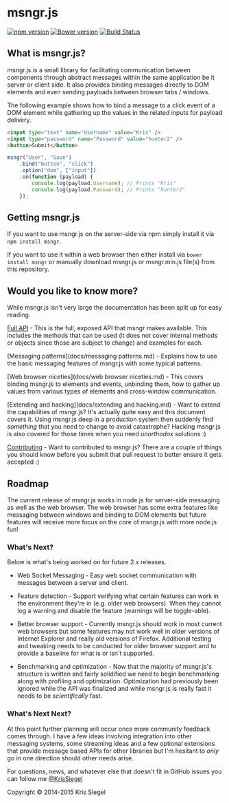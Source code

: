 # msngr.js
[![npm version](https://badge.fury.io/js/msngr.svg)](http://badge.fury.io/js/msngr) [![Bower version](https://badge.fury.io/bo/msngr.js.svg)](http://badge.fury.io/bo/msngr.js) [![Build Status](https://travis-ci.org/KrisSiegel/msngr.js.svg)](https://travis-ci.org/KrisSiegel/msngr.js/)

## What is msngr.js?
msngr.js is a small library for facilitating communication between components through abstract messages within the same application be it server or client side. It also provides binding messages directly to DOM elements and even sending payloads between browser tabs / windows.

The following example shows how to bind a message to a click event of a DOM element while gathering up the values in the related inputs for payload delivery.

```HTML
<input type="text" name="Username" value="Kris" />
<input type="password" name="Password" value="hunter2" />
<button>Submit</button>
```

```javascript
msngr("User", "Save")
    .bind("button", "click")
    .option("dom", ["input"])
    .on(function (payload) {
        console.log(payload.Username); // Prints "Kris"
        console.log(payload.Password); // Prints "hunter2"
    });
```

## Getting msngr.js
If you want to use msngr.js on the server-side via npm simply install it via ```npm install msngr```.

If you want to use it within a web browser then either install via ```bower install msngr``` or manually download msngr.js or msngr.min.js file(s) from this repository.

## Would you like to know more?
While msngr.js isn't very large the documentation has been split up for easy reading.

[Full API](docs/api.md) - This is the full, exposed API that msngr makes available. This includes the methods that can be used (it does not cover internal methods or objects since those are subject to change) and examples for each.

[Messaging patterns](docs/messaging patterns.md) - Explains how to use the basic messaging features of msngr.js with some typical patterns.

[Web browser niceties](docs/web browser niceties.md) - This covers binding msngr.js to elements and events, unbinding them, how to gather up values from various types of elements and cross-window communication.

[Extending and hacking](docs/extending and hacking.md) - Want to extend the capabilities of msngr.js? It's actually quite easy and this document covers it. Using msngr.js deep in a production system then suddenly find *something* that you need to change to avoid catastrophe? Hacking msngr.js is also covered for those times when you need *unorthodox* solutions :)

[Contributing](docs/contributing.md) - Want to contributed to msngr.js? There are a couple of things you should know before you submit that pull request to better ensure it gets accepted :)

## Roadmap
The current release of msngr.js works in node.js for server-side messaging as well as the web browser. The web browser has some extra features like messaging between windows and binding to DOM elements but future features will receive more focus on the core of msngr.js with more node.js fun!

### What's Next?
Below is what's being worked on for future 2.x releases.

* Web Socket Messaging - Easy web socket communication with messages between a server and client.

* Feature detection - Support verifying what certain features can work in the environment they're in (e.g. older web browsers). When they cannot log a warning and disable the feature (warnings will be toggle-able).

* Better browser support - Currently msngr.js should work in most current web browsers but some features may not work well in older versions of Internet Explorer and really old versions of Firefox. Additional testing and tweaking needs to be conducted for older browser support and to provide a baseline for what is or isn't supported.

* Benchmarking and optimization - Now that the majority of msngr.js's structure is written and fairly solidified we need to begin benchmarking along with profiling and optimization. Optimization had previously been ignored while the API was finalized and while msngr.js is really fast it needs to be *scientifically* fast.

### What's Next Next?
At this point further planning will occur once more community feedback comes through. I have a few ideas involving integration into other messaging systems, some streaming ideas and a few optional extensions that provide message based APIs for other libraries but I'm hesitant to *only* go in one direction should other needs arise.

For questions, news, and whatever else that doesn't fit in GitHub issues you can follow me [@KrisSiegel](https://twitter.com/KrisSiegel)

Copyright © 2014-2015 Kris Siegel
